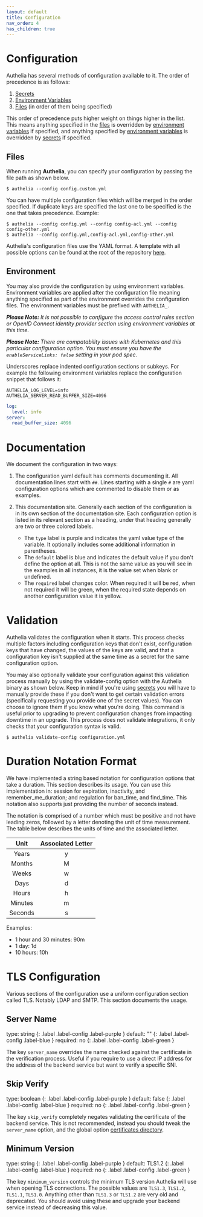 ```yaml
---
layout: default
title: Configuration
nav_order: 4
has_children: true
---
```


# Configuration
Authelia has several methods of configuration available to it. The order of precedence is as follows:

1. [Secrets](./secrets.md)
2. [Environment Variables](#environment)
3. [Files](#files) (in order of them being specified)

This order of precedence puts higher weight on things higher in the list. This means anything specified in the 
[files](#files) is overridden by [environment variables](#environment) if specified, and anything specified by 
[environment variables](#environment) is overridden by [secrets](./secrets.md) if specified.

## Files
When running **Authelia**, you can specify your configuration by passing the file path as shown below.

```console
$ authelia --config config.custom.yml
```

You can have multiple configuration files which will be merged in the order specified. If duplicate keys are specified 
the last one to be specified is the one that takes precedence. Example:

```console
$ authelia --config config.yml --config config-acl.yml --config config-other.yml
$ authelia --config config.yml,config-acl.yml,config-other.yml
```

Authelia's configuration files use the YAML format. A template with all possible options can be found at the root of the 
repository [here](https://github.com/authelia/authelia/blob/master/config.template.yml).

## Environment
You may also provide the configuration by using environment variables. Environment variables are applied after the 
configuration file meaning anything specified as part of the environment overrides the configuration files. The 
environment variables must be prefixed with `AUTHELIA_`.

_**Please Note:** It is not possible to configure_ the _access control rules section or OpenID Connect identity provider
section using environment variables at this time._

_**Please Note:** There are compatability issues with Kubernetes and this particular configuration option. You must ensure you
have the `enableServiceLinks: false` setting in your pod spec._

Underscores replace indented configuration sections or subkeys. For example the following environment variables replace
the configuration snippet that follows it:

```
AUTHELIA_LOG_LEVEL=info
AUTHELIA_SERVER_READ_BUFFER_SIZE=4096
```

```yaml
log:
  level: info
server:
  read_buffer_size: 4096
```

# Documentation

We document the configuration in two ways:

1. The configuration yaml default has comments documenting it. All documentation lines start with `##`. Lines starting 
   with a single `#` are yaml configuration options which are commented to disable them or as examples.
    
2. This documentation site. Generally each section of the configuration is in its own section of the documentation 
   site. Each configuration option is listed in its relevant section as a heading, under that heading generally are two
   or three colored labels. 
   - The `type` label is purple and indicates the yaml value type of the variable. It optionally includes some 
     additional information in parentheses.
   - The `default` label is blue and indicates the default value if you don't define the option at all. This is not the 
     same value as you will see in the examples in all instances, it is the value set when blank or undefined.
   - The `required` label changes color. When required it will be red, when not required it will be green, when the 
     required state depends on another configuration value it is yellow.  

# Validation

Authelia validates the configuration when it starts. This process checks multiple factors including configuration keys
that don't exist, configuration keys that have changed, the values of the keys are valid, and that a configuration
key isn't supplied at the same time as a secret for the same configuration option.

You may also optionally validate your configuration against this validation process manually by using the validate-config
option with the Authelia binary as shown below. Keep in mind if you're using [secrets](./secrets.md) you will have to
manually provide these if you don't want to get certain validation errors (specifically requesting you provide one of
the secret values). You can choose to ignore them if you know what you're doing. This command is useful prior to
upgrading to prevent configuration changes from impacting downtime in an upgrade. This process does not validate
integrations, it only checks that your configuration syntax is valid.

```console
$ authelia validate-config configuration.yml
```

# Duration Notation Format

We have implemented a string based notation for configuration options that take a duration. This section describes its
usage. You can use this implementation in: session for expiration, inactivity, and remember_me_duration; and regulation
for ban_time, and find_time. This notation also supports just providing the number of seconds instead.

The notation is comprised of a number which must be positive and not have leading zeros, followed by a letter
denoting the unit of time measurement. The table below describes the units of time and the associated letter.

|Unit   |Associated Letter|
|:-----:|:---------------:|
|Years  |y                |
|Months |M                |
|Weeks  |w                |
|Days   |d                |
|Hours  |h                |
|Minutes|m                |
|Seconds|s                |

Examples:
* 1 hour and 30 minutes: 90m
* 1 day: 1d
* 10 hours: 10h

# TLS Configuration

Various sections of the configuration use a uniform configuration section called TLS. Notably LDAP and SMTP.
This section documents the usage.

## Server Name
<div markdown="1">
type: string
{: .label .label-config .label-purple } 
default: ""
{: .label .label-config .label-blue }
required: no
{: .label .label-config .label-green }
</div>

The key `server_name` overrides the name checked against the certificate in the verification process. Useful if you
require to use a direct IP address for the address of the backend service but want to verify a specific SNI.

## Skip Verify
<div markdown="1">
type: boolean
{: .label .label-config .label-purple } 
default: false
{: .label .label-config .label-blue }
required: no
{: .label .label-config .label-green }
</div>

The key `skip_verify` completely negates validating the certificate of the backend service. This is not recommended,
instead you should tweak the `server_name` option, and the global option [certificates directory](./miscellaneous.md#certificates_directory).

## Minimum Version
<div markdown="1">
type: string
{: .label .label-config .label-purple } 
default: TLS1.2
{: .label .label-config .label-blue }
required: no
{: .label .label-config .label-green }
</div>

The key `minimum_version` controls the minimum TLS version Authelia will use when opening TLS connections.
The possible values are `TLS1.3`, `TLS1.2`, `TLS1.1`, `TLS1.0`. Anything other than `TLS1.3` or `TLS1.2`
are very old and deprecated. You should avoid using these and upgrade your backend service instead of decreasing
this value.
